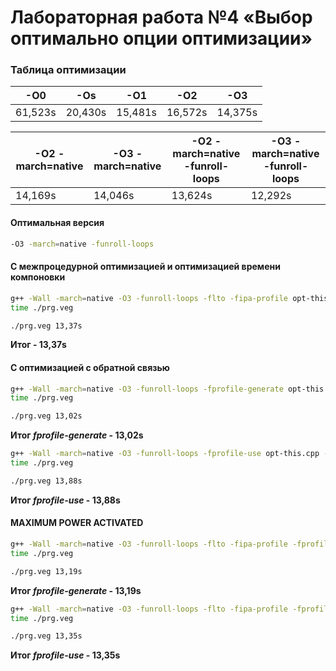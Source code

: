 # Лабораторная работа №4 «Выбор оптимально опции оптимизации»

### Таблица оптимизации

|   -O0   |   -Os   |   -O1   |   -O2   |   -O3   |
|---------|---------|---------|---------|---------|
| 61,523s | 20,430s | 15,481s | 16,572s | 14,375s |

| -O2 -march=native | -O3 -march=native | -O2 -march=native -funroll-loops | -O3 -march=native -funroll-loops |
|-------------------|-------------------|----------------------------------|----------------------------------|
|      14,169s      |      14,046s      |             13,624s              |              12,292s             |

#### Оптимальная версия
```bash
-O3 -march=native -funroll-loops
```

#### С межпроцедурной оптимизацией и оптимизацией времени компоновки
```bash
g++ -Wall -march=native -O3 -funroll-loops -flto -fipa-profile opt-this.cpp -o prg.veg
time ./prg.veg

./prg.veg 13,37s
```

__Итог - 13,37s__

#### С оптимизацией с обратной связью
```bash
g++ -Wall -march=native -O3 -funroll-loops -fprofile-generate opt-this.cpp -o prg.veg
time ./prg.veg

./prg.veg 13,02s
```

__Итог _fprofile-generate_ - 13,02s__

```bash
g++ -Wall -march=native -O3 -funroll-loops -fprofile-use opt-this.cpp -o prg.veg
time ./prg.veg

./prg.veg 13,88s
```

__Итог _fprofile-use_ - 13,88s__

#### MAXIMUM POWER ACTIVATED
```bash
g++ -Wall -march=native -O3 -funroll-loops -flto -fipa-profile -fprofile-generate opt-this.cpp -o prg.veg
time ./prg.veg

./prg.veg 13,19s
```

__Итог _fprofile-generate_ - 13,19s__

```bash
g++ -Wall -march=native -O3 -funroll-loops -flto -fipa-profile -fprofile-use opt-this.cpp -o prg.veg
time ./prg.veg

./prg.veg 13,35s
```

__Итог _fprofile-use_ - 13,35s__

